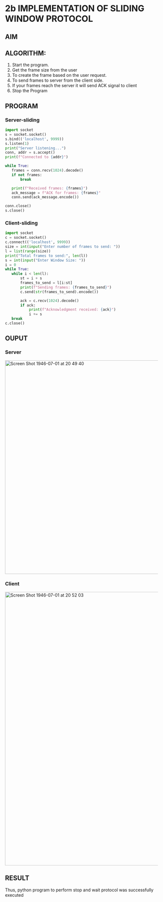 # 2b IMPLEMENTATION OF SLIDING WINDOW PROTOCOL
## AIM
## ALGORITHM:
1. Start the program.
2. Get the frame size from the user
3. To create the frame based on the user request.
4. To send frames to server from the client side.
5. If your frames reach the server it will send ACK signal to client
6. Stop the Program
## PROGRAM
### Server-sliding
```py
import socket
s = socket.socket()
s.bind(('localhost', 9999))
s.listen(1)
print("Server listening...")
conn, addr = s.accept()
print(f"Connected to {addr}")

while True:
   frames = conn.recv(1024).decode()
   if not frames:
       break

   print(f"Received frames: {frames}")
   ack_message = f"ACK for frames: {frames}"
   conn.send(ack_message.encode())

conn.close()  
s.close()  
```
### Client-sliding
```py
import socket
c = socket.socket()
c.connect(('localhost', 9999))
size = int(input("Enter number of frames to send: "))
l = list(range(size))  
print("Total frames to send:", len(l))
s = int(input("Enter Window Size: "))
i = 0
while True:
   while i < len(l):
       st = i + s
       frames_to_send = l[i:st]  
       print(f"Sending frames: {frames_to_send}")
       c.send(str(frames_to_send).encode())  

       ack = c.recv(1024).decode()  
       if ack:
           print(f"Acknowledgment received: {ack}")
           i += s  
   break
c.close()  
```

## OUPUT
### Server
<img width="703" alt="Screen Shot 1946-07-01 at 20 49 40" src="https://github.com/user-attachments/assets/1bf63bcc-03e9-417c-942e-7b19f3488ce9">

### Client
<img width="900" alt="Screen Shot 1946-07-01 at 20 52 03" src="https://github.com/user-attachments/assets/c9df06ec-b49e-4a4d-a4fd-9b56b7e994d7">

## RESULT

Thus, python program to perform stop and wait protocol was successfully executed
